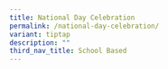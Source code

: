 ```yaml
---
title: National Day Celebration
permalink: /national-day-celebration/
variant: tiptap
description: ""
third_nav_title: School Based
---
```


